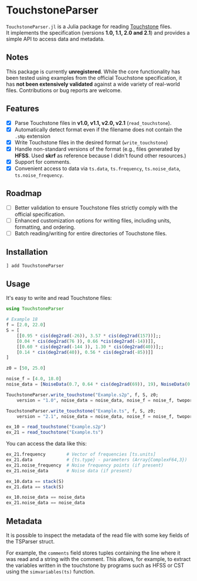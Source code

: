 # TouchstoneParser

`TouchstoneParser.jl` is a Julia package for reading [Touchstone](https://ibis.org/touchstone_ver2.1/touchstone_ver2_1.pdf) files.  
It implements the specification (versions **1.0, 1.1, 2.0 and 2.1**) and provides a simple API to access data and metadata.

## Notes

This package is currently **unregistered**. While the core functionality has been tested using examples from the official Touchstone specification, it has **not been extensively validated** against a wide variety of real-world files. Contributions or bug reports are welcome.

## Features

- [x] Parse Touchstone files in **v1.0, v1.1, v2.0, v2.1** (`read_touchstone`). 
- [x] Automatically detect format even if the filename does not contain the `.sNp` extension  
- [x] Write Touchstone files in the desired format (`write_touchstone`)  
- [x] Handle non-standard versions of the format (e.g., files generated by **HFSS**. Used **skrf** as reference because I didn't found other resources.)  
- [x] Support for comments.
- [x] Convenient access to data via `ts.data`, `ts.frequency`, `ts.noise_data`, `ts.noise_frequency`. 

## Roadmap

- [ ] Better validation to ensure Touchstone files strictly comply with the official specification.
- [ ] Enhanced customization options for writing files, including units, formatting, and ordering.
- [ ] Batch reading/writing for entire directories of Touchstone files.

## Installation

```julia
] add TouchstoneParser
```

## Usage

It's easy to write and read Touchstone files:

```julia
using TouchstoneParser

# Example 18
f = [2.0, 22.0]
S = [
    [[0.95 * cis(deg2rad(-26)), 3.57 * cis(deg2rad(157))];;
    [0.04 * cis(deg2rad(76 )), 0.66 *cis(deg2rad(-14))]], 
    [[0.60 * cis(deg2rad(-144 )), 1.30 * cis(deg2rad(40))];;
    [0.14 * cis(deg2rad(40)), 0.56 * cis(deg2rad(-85))]]
]

z0 = [50, 25.0]

noise_f = [4.0, 18.0]
noise_data = [NoiseData(0.7, 0.64 * cis(deg2rad(69)), 19), NoiseData(0.7, 0.46 * cis(deg2rad(-33)), 20)]

TouchstoneParser.write_touchstone("Example.s2p", f, S, z0; 
    version = "1.0", noise_data = noise_data, noise_f = noise_f, twoportorder = "21_12")

TouchstoneParser.write_touchstone("Example.ts", f, S, z0; 
    version = "2.1", noise_data = noise_data, noise_f = noise_f, twoportorder = "21_12")

ex_10 = read_touchstone("Example.s2p")
ex_21 = read_touchstone("Example.ts")

```

You can access the data like this:

```julia
ex_21.frequency        # Vector of frequencies [ts.units]
ex_21.data             # {ts.type} - parameters (Array{ComplexF64,3})
ex_21.noise_frequency  # Noise frequency points (if present)
ex_21.noise_data       # Noise data (if present)

ex_10.data == stack(S)
ex_21.data == stack(S)

ex_10.noise_data == noise_data
ex_21.noise_data == noise_data
```

## Metadata

It is possible to inspect the metadata of the read file with some key fields of the TSParser struct. 

For example, the `comments` field stores tuples containing the line where it was read and a string with the comment. This allows, for example, to extract the variables written in the touchstone by programs such as HFSS or CST using the `simvariables(ts)` function.


